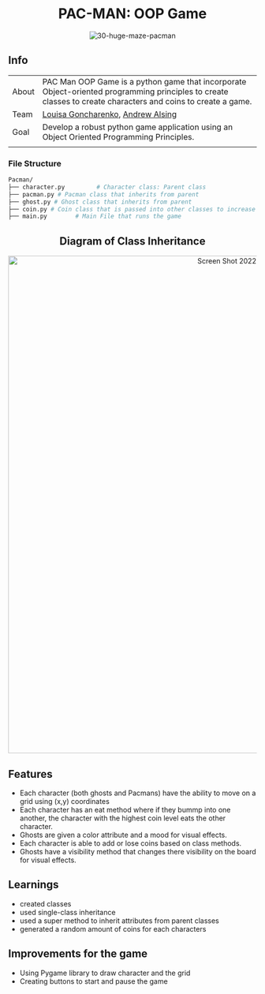 <div align="center">

# PAC-MAN: OOP Game
  
![30-huge-maze-pacman](https://user-images.githubusercontent.com/93098869/204936248-8a9a3fd9-1c63-45b2-a34f-808350ed6ab4.gif)

</div>

## Info

|       |                                                                                                                                                                                                     |
| ----- | --------------------------------------------------------------------------------------------------------------------------------------------------------------------------------------------------- |
| About | PAC Man OOP Game is a python game that incorporate Object-oriented programming principles to create classes to create characters and coins to create a game.                                                                                   |
| Team  | [Louisa Goncharenko](https://github.com/lougoncharenko), [Andrew Alsing](https://github.com/Andrew32A)
| Goal  | Develop a robust python game application using an Object Oriented Programming Principles.                                                                                                               |
|       |                                                                                                                                                                                                     |




### File Structure

```sh
Pacman/
├── character.py         # Character class: Parent class
├── pacman.py # Pacman class that inherits from parent
├── ghost.py # Ghost class that inherits from parent
├── coin.py # Coin class that is passed into other classes to increase coin levels.
├── main.py        # Main File that runs the game
```

<div align="center">
  
## Diagram of Class Inheritance 

<img width="1009" alt="Screen Shot 2022-11-30 at 6 53 45 PM" src="https://user-images.githubusercontent.com/93098869/204934501-31016072-395e-4b98-9fe2-2f8356a856d1.png">
</div>

## Features
- Each character (both ghosts and Pacmans) have the ability to move on a grid using (x,y) coordinates
- Each character has an eat method where if they bummp into one another, the character with the highest coin level eats the other character.
- Ghosts are given a color attribute and a mood for visual effects.
- Each character is able to add or lose coins based on class methods.
- Ghosts have a visibility method that changes there visibility on the board for visual effects.


## Learnings
- created classes
- used single-class inheritance
- used a super method to inherit attributes from parent classes
- generated a random amount of coins for each characters

## Improvements for the game
- Using Pygame library to draw character and the grid
- Creating buttons to start and pause the game